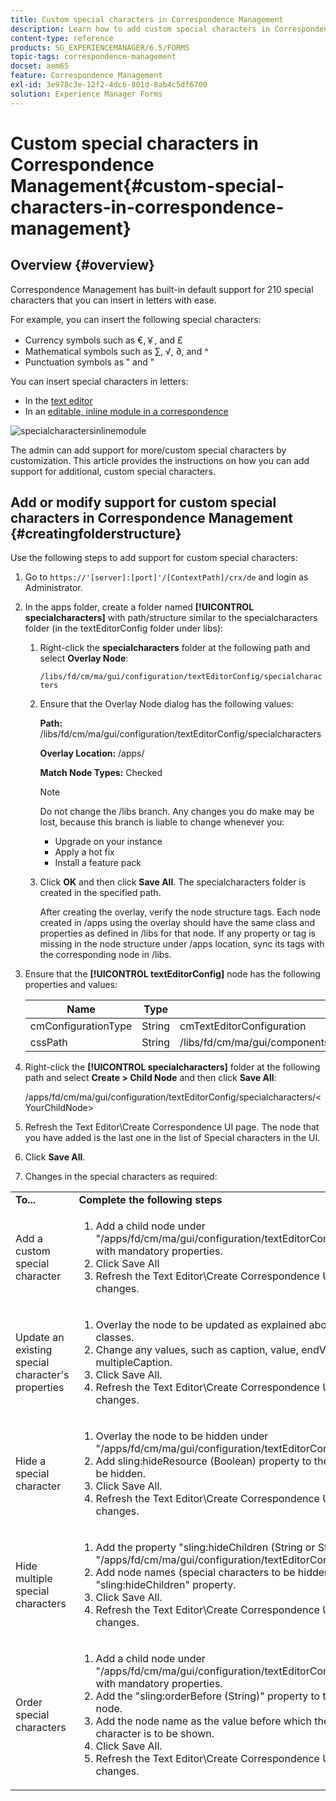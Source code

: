 ```yaml
---
title: Custom special characters in Correspondence Management
description: Learn how to add custom special characters in Correspondence Management.
content-type: reference
products: SG_EXPERIENCEMANAGER/6.5/FORMS
topic-tags: correspondence-management
docset: aem65
feature: Correspondence Management
exl-id: 3e978c3e-12f2-4dc6-801d-8ab4c5df6700
solution: Experience Manager Forms
---
```

# Custom special characters in Correspondence Management{#custom-special-characters-in-correspondence-management}

## Overview {#overview}

Correspondence Management has built-in default support for 210 special characters that you can insert in letters with ease.

For example, you can insert the following special characters:

* Currency symbols such as &euro;,￥, and £
* Mathematical symbols such as ∑, √, ∂, and ^
* Punctuation symbols as ‟ and "

You can insert special characters in letters:

* In the [text editor](/help/forms/using/document-fragments.md#createtext)
* In an [editable, inline module in a correspondence](../../forms/using/create-correspondence.md#managecontent)

![specialcharactersinlinemodule](assets/specialcharactersinlinemodule.png)

The admin can add support for more/custom special characters by customization. This article provides the instructions on how you can add support for additional, custom special characters.

## Add or modify support for custom special characters in Correspondence Management {#creatingfolderstructure}

Use the following steps to add support for custom special characters:

1. Go to `https://'[server]:[port]'/[ContextPath]/crx/de` and login as Administrator.
1. In the apps folder, create a folder named **[!UICONTROL specialcharacters]** with path/structure similar to the specialcharacters folder (in the textEditorConfig folder under libs):

    1. Right-click the **specialcharacters** folder at the following path and select **Overlay Node**:

       `/libs/fd/cm/ma/gui/configuration/textEditorConfig/specialcharacters`

    1. Ensure that the Overlay Node dialog has the following values:

       **Path:** /libs/fd/cm/ma/gui/configuration/textEditorConfig/specialcharacters

       **Overlay Location:** /apps/

       **Match Node Types:** Checked

       >[!NOTE]
       >
       >Do not change the /libs branch. Any changes you do make may be lost, because this branch is liable to change whenever you:
       >
       >
       >
       >    * Upgrade on your instance
       >    * Apply a hot fix
       >    * Install a feature pack
       >
       >

    1. Click **OK** and then click **Save All**. The specialcharacters folder is created in the specified path.

       After creating the overlay, verify the node structure tags. Each node created in /apps using the overlay should have the same class and properties as defined in /libs for that node. If any property or tag is missing in the node structure under /apps location, sync its tags with the corresponding node in /libs.

1. Ensure that the **[!UICONTROL textEditorConfig]** node has the following properties and values:

   | Name |Type |Value |
   |---|---|---|
   | cmConfigurationType |String |cmTextEditorConfiguration |
   | cssPath |String |/libs/fd/cm/ma/gui/components/admin/createasset/textcontrol/clientlibs/textcontrol |

1. Right-click the **[!UICONTROL specialcharacters]** folder at the following path and select **Create &gt; Child Node** and then click **Save All**:

   /apps/fd/cm/ma/gui/configuration/textEditorConfig/specialcharacters/&lt;YourChildNode&gt;

1. Refresh the Text Editor\Create Correspondence UI page. The node that you have added is the last one in the list of Special characters in the UI.
1. Click **Save All**.
1. Changes in the special characters as required:

<table>
 <tbody>
  <tr>
   <td><strong>To...</strong></td>
   <td><strong>Complete the following steps</strong></td>
  </tr>
  <tr>
   <td>Add a custom special character</td>
   <td>
    <ol>
     <li>Add a child node under "/apps/fd/cm/ma/gui/configuration/textEditorConfig/specialcharacters" with mandatory properties.</li>
     <li>Click Save All</li>
     <li>Refresh the Text Editor\Create Correspondence UI so you can see the changes.</li>
    </ol> </td>
  </tr>
  <tr>
   <td>Update an existing special character's properties</td>
   <td>
    <ol>
     <li>Overlay the node to be updated as explained above and verify tags and classes.</li>
     <li>Change any values, such as caption, value, endValue, and multipleCaption. </li>
     <li>Click Save All. </li>
     <li>Refresh the Text Editor\Create Correspondence UI so you can see the changes.</li>
    </ol> </td>
  </tr>
  <tr>
   <td>Hide a special character</td>
   <td>
    <ol>
     <li>Overlay the node to be hidden under "/apps/fd/cm/ma/gui/configuration/textEditorConfig/specialcharacters"</li>
     <li>Add sling:hideResource (Boolean) property to the node (under apps) to be hidden. </li>
     <li>Click Save All. </li>
     <li>Refresh the Text Editor\Create Correspondence UI so you can see the changes.<br /> </li>
    </ol> </td>
  </tr>
  <tr>
   <td>Hide multiple special characters</td>
   <td>
    <ol>
     <li>Add the property "sling:hideChildren (String or String[])" to "/apps/fd/cm/ma/gui/configuration/textEditorConfig/specialcharacters". </li>
     <li>Add node names (special characters to be hidden) as values for the "sling:hideChildren" property. </li>
     <li>Click Save All. </li>
     <li>Refresh the Text Editor\Create Correspondence UI so you can see the changes.<br /> </li>
    </ol> </td>
  </tr>
  <tr>
   <td>Order special characters</td>
   <td>
    <ol>
     <li>Add a child node under "/apps/fd/cm/ma/gui/configuration/textEditorConfig/specialcharacters" with mandatory properties. </li>
     <li>Add the "sling:orderBefore (String)" property to the newly created child node. </li>
     <li>Add the node name as the value before which the newly added special character is to be shown. </li>
     <li>Click Save All. </li>
     <li>Refresh the Text Editor\Create Correspondence UI so you can see the changes.<br /> </li>
    </ol> </td>
  </tr>
 </tbody>
</table>
